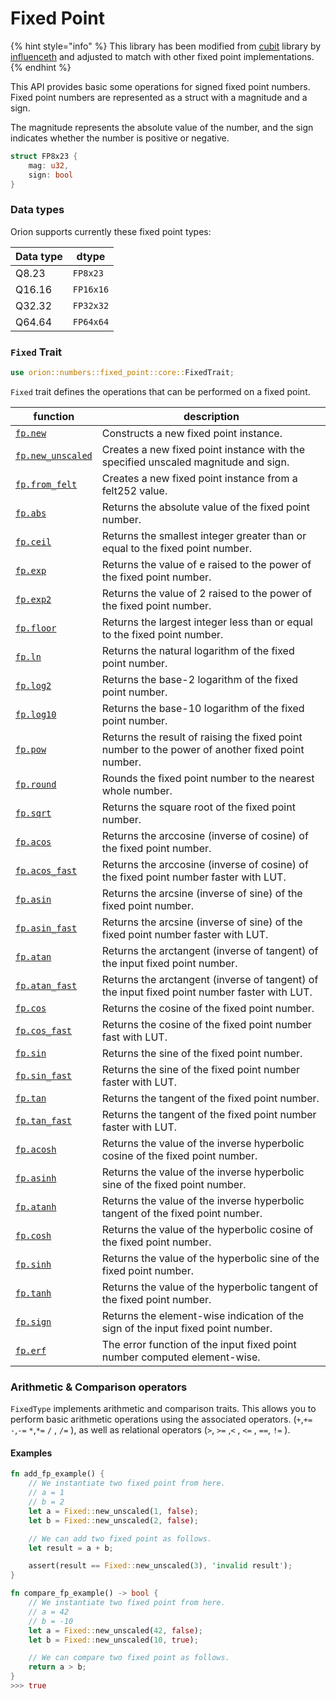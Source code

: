 # Fixed Point

{% hint style="info" %}
This library has been modified from [cubit](https://github.com/influenceth/cubit) library by [influenceth](https://github.com/influenceth) and adjusted to match with other fixed point implementations.
{% endhint %}

This API provides basic some operations for signed fixed point numbers. Fixed point numbers are represented as a struct with a magnitude and a sign.

The magnitude represents the absolute value of the number, and the sign indicates whether the number is positive or negative.

```rust
struct FP8x23 {
    mag: u32,
    sign: bool
}
```

### Data types

Orion supports currently these fixed point types:

| Data type | dtype     |
| --------- | --------- |
| Q8.23     | `FP8x23`  |
| Q16.16    | `FP16x16` |
| Q32.32    | `FP32x32` |
| Q64.64    | `FP64x64` |

### **`Fixed` Trait**

```rust
use orion::numbers::fixed_point::core::FixedTrait;
```

`Fixed` trait defines the operations that can be performed on a fixed point.

| function | description |
| --- | --- |
| [`fp.new`](fp.new.md) | Constructs a new fixed point instance. |
| [`fp.new_unscaled`](fp.new\_unscaled.md) | Creates a new fixed point instance with the specified unscaled magnitude and sign. |
| [`fp.from_felt`](fp.from\_felt.md) | Creates a new fixed point instance from a felt252 value. |
| [`fp.abs`](fp.abs.md) | Returns the absolute value of the fixed point number. |
| [`fp.ceil`](fp.ceil.md) | Returns the smallest integer greater than or equal to the fixed point number. |
| [`fp.exp`](fp.exp.md) | Returns the value of e raised to the power of the fixed point number. |
| [`fp.exp2`](fp.exp2.md) | Returns the value of 2 raised to the power of the fixed point number. |
| [`fp.floor`](fp.floor.md) | Returns the largest integer less than or equal to the fixed point number. |
| [`fp.ln`](fp.ln.md) | Returns the natural logarithm of the fixed point number. |
| [`fp.log2`](fp.log2.md) | Returns the base-2 logarithm of the fixed point number. |
| [`fp.log10`](fp.log10.md) | Returns the base-10 logarithm of the fixed point number. |
| [`fp.pow`](fp.pow.md) | Returns the result of raising the fixed point number to the power of another fixed point number. |
| [`fp.round`](fp.round.md) | Rounds the fixed point number to the nearest whole number. |
| [`fp.sqrt`](fp.sqrt.md) | Returns the square root of the fixed point number. |
| [`fp.acos`](fp.acos.md) | Returns the  arccosine (inverse of cosine) of the fixed point number. |
| [`fp.acos_fast`](fp.acos\_fast.md) | Returns the  arccosine (inverse of cosine) of the fixed point number faster with LUT. |
| [`fp.asin`](fp.asin.md) | Returns the  arcsine (inverse of sine) of the fixed point number. |
| [`fp.asin_fast`](fp.asin\_fast.md) | Returns the  arcsine (inverse of sine) of the fixed point number faster with LUT. |
| [`fp.atan`](fp.atan.md) | Returns the arctangent (inverse of tangent) of the input fixed point number. |
| [`fp.atan_fast`](fp.atan\_fast.md) | Returns the arctangent (inverse of tangent) of the input fixed point number faster with LUT. |
| [`fp.cos`](fp.cos.md) | Returns the cosine of the fixed point number. |
| [`fp.cos_fast`](fp.cos\_fast.md) | Returns the cosine of the fixed point number fast with LUT. |
| [`fp.sin`](fp.sin.md) | Returns the sine of the fixed point number. |
| [`fp.sin_fast`](fp.sin\_fast.md) | Returns the sine of the fixed point number faster with LUT. |
| [`fp.tan`](fp.tan.md) | Returns the tangent of the fixed point number. |
| [`fp.tan_fast`](fp.tan\_fast.md) | Returns the tangent of the fixed point number faster with LUT. |
| [`fp.acosh`](fp.acosh.md) | Returns the value of the inverse hyperbolic cosine of the fixed point number. |
| [`fp.asinh`](fp.asinh.md) | Returns the value of the inverse hyperbolic sine of the fixed point number. |
| [`fp.atanh`](fp.atanh.md) | Returns the value of the inverse hyperbolic tangent of the fixed point number. |
| [`fp.cosh`](fp.cosh.md) | Returns the value of the hyperbolic cosine of the fixed point number. |
| [`fp.sinh`](fp.sinh.md) | Returns the value of the hyperbolic sine of the fixed point number. |
| [`fp.tanh`](fp.tanh.md) | Returns the value of the hyperbolic tangent of the fixed point number. |
| [`fp.sign`](fp.sign.md) | Returns the element-wise indication of the sign of the input fixed point number. |
| [`fp.erf`](fp.erf.md) | The error function of the input fixed point number computed element-wise.|

### Arithmetic & Comparison operators

`FixedType` implements arithmetic and comparison traits. This allows you to perform basic arithmetic operations using the associated operators. (`+`,`+=` `-`,`-=` `*`,`*=` `/` , `/=` ), as well as relational operators (`>`, `>=` ,`<` , `<=` , `==`, `!=` ).

#### Examples

```rust
fn add_fp_example() {
    // We instantiate two fixed point from here.
    // a = 1
    // b = 2
    let a = Fixed::new_unscaled(1, false);
    let b = Fixed::new_unscaled(2, false);

    // We can add two fixed point as follows.
    let result = a + b;

    assert(result == Fixed::new_unscaled(3), 'invalid result');
}
```

```rust
fn compare_fp_example() -> bool {
    // We instantiate two fixed point from here.
    // a = 42
    // b = -10
    let a = Fixed::new_unscaled(42, false);
    let b = Fixed::new_unscaled(10, true);

    // We can compare two fixed point as follows.
    return a > b;
}
>>> true
```
